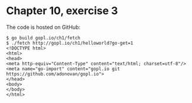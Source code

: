 # Chapter 10, exercise 3

The code is hosted on GitHub:

```console
$ go build gopl.io/ch1/fetch
$ ./fetch http://gopl.io/ch1/helloworld?go-get=1
<!DOCTYPE html>
<html>
<head>
<meta http-equiv="Content-Type" content="text/html; charset=utf-8"/>
<meta name="go-import" content="gopl.io git https://github.com/adonovan/gopl.io">
</head>
<body>
</body>
</html>
```
